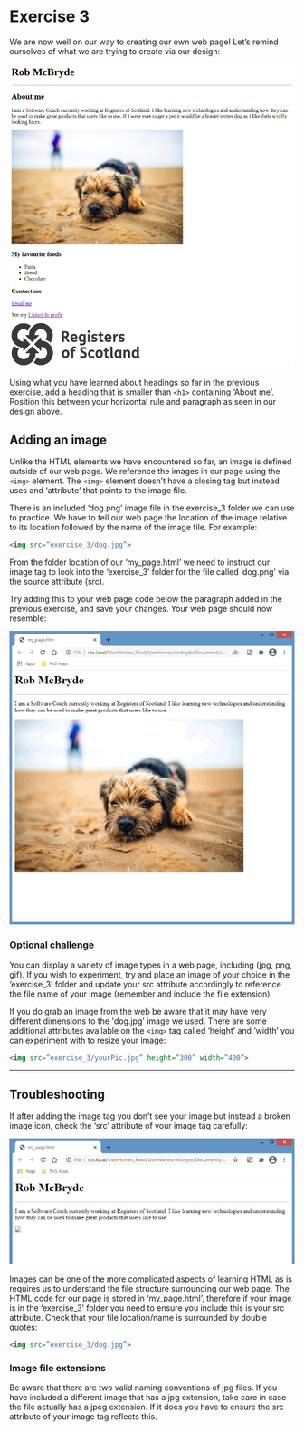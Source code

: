# Exercise 3 

We are now well on our way to creating our own web page! Let’s remind ourselves of what we are trying to create via our design:

  ![Exercise 3 final goal reminder](Exercise_3_final_goal.png)

Using what you have learned about headings so far in the previous exercise, add a heading that is smaller than `<h1>` containing ‘About me’. Position this between your horizontal rule and paragraph as seen in our design above.  

## Adding an image 

Unlike the HTML elements we have encountered so far, an image is defined outside of our web page. We reference the images in our page using the `<img>` element. The `<img>` element doesn’t have a closing tag but instead uses and ‘attribute’ that points to the image file. 

There is an included ‘dog.png’ image file in the exercise_3 folder we can use to practice. We have to tell our web page the location of the image relative to its location followed by the name of the image file. For example:

```html
<img src=”exercise_3/dog.jpg”>
```

From the folder location of our ‘my_page.html’ we need to instruct our image tag to look into the ‘exercise_3’ folder for the file called ‘dog.png’ via the source attribute (src). 

Try adding this to your web page code below the paragraph added in the previous exercise, and save your changes. Your web page should now resemble:

 ![Exercise 3 addition of dog image](Exercise_3_image_added.png)


### Optional challenge

You can display a variety of image types in a web page, including (jpg, png, gif). If you wish to experiment, try and place an image of your choice in the ‘exercise_3’ folder and update your src attribute accordingly to reference the file name of your image (remember and include the file extension).

If you do grab an image from the web be aware that it may have very different dimensions to the 'dog.jpg' image we used. There are some additional attributes available on the `<img>` tag called ‘height’ and ‘width’ you can experiment with to resize your image:

```html
<img src=”exercise_3/yourPic.jpg” height=”300” width=”400”>
```


---

## Troubleshooting 

If after adding the image tag you don’t see your image but instead a broken image icon, check the ‘src’ attribute of your image tag carefully:

 ![Exercise 3 troubleshooting missing image](Exercise_3_troubleshooting.png)


Images can be one of the more complicated aspects of learning HTML as is requires us to understand the file structure surrounding our web page. The HTML code for our page is stored in ‘my_page.html’, therefore if your image is in the ‘exercise_3’ folder you need to ensure you include this is your src attribute. Check that your file location/name is surrounded by double quotes:
```html
<img src=”exercise_3/dog.jpg”>
```

### Image file extensions

Be aware that there are two valid naming conventions of jpg files. If you have included a different image that has a jpg extension, take care in case the file actually has a jpeg extension. If it does you have to ensure the src attribute of your image tag reflects this.  